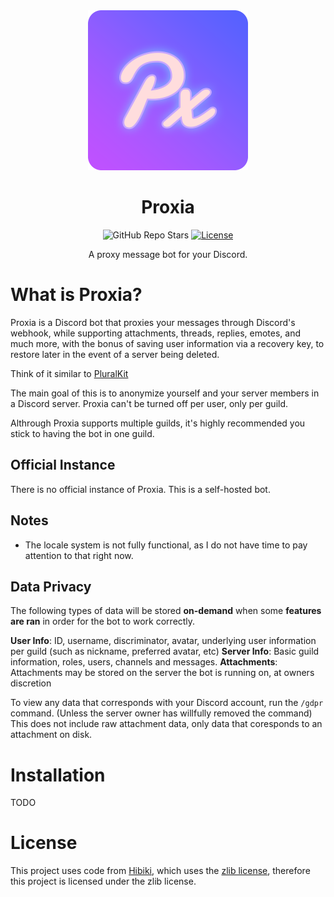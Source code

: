 <div align="center">

<img src="resources/proxia_rounded.png" alt="Logo pastel colors with a light pink in the bottom left to light purple in the top right smooth gradient, with purple stroked white text in the middle with a faint light blue glow. Created by Cloudy" width="256px">

<h1>Proxia</h1>

![GitHub Repo Stars](https://img.shields.io/github/stars/cloudytraveller/proxia?label=Stars)
[![License](https://img.shields.io/badge/license-Apache2.0-blue.svg?label=License)](/LICENSE)

A proxy message bot for your Discord.

</div>

# What is Proxia?

Proxia is a Discord bot that proxies your messages through Discord's webhook, while supporting attachments, threads, replies, emotes, and much more, with the bonus of saving user information via a recovery key, to restore later in the event of a server being deleted.

Think of it similar to [PluralKit](https://pluralkit.me/)

The main goal of this is to anonymize yourself and your server members in a Discord server. Proxia can't be turned off per user, only per guild.

Althrough Proxia supports multiple guilds, it's highly recommended you stick to having the bot in one guild.

## Official Instance

There is no official instance of Proxia. This is a self-hosted bot.

## Notes

- The locale system is not fully functional, as I do not have time to pay attention to that right now.

## Data Privacy

The following types of data will be stored **on-demand** when some **features are ran** in order for the bot to work correctly.

<!-- - **User ID(s)**: A Discord ID unique to your account (**user configs, etc.**)
- **Server ID(s)**: A Discord ID unique to your server (**server configs, etc.**)
- **Message ID(s)**: A message ID corresponding to a message (**reminders, etc.**)
- **Command Response(s)**: Text responses in slash-commands (**for mute reasons, etc**) -->
**User Info**: ID, username, discriminator, avatar, underlying user information per guild (such as nickname, preferred avatar, etc)
**Server Info**: Basic guild information, roles, users, channels and messages.
**Attachments**: Attachments may be stored on the server the bot is running on, at owners discretion

To view any data that corresponds with your Discord account, run the `/gdpr` command. (Unless the server owner has willfully removed the command)
This does not include raw attachment data, only data that coresponds to an attachment on disk.

# Installation

TODO
<!-- Instruct the user how to create a bot/link a guide to create a bot, then tell them to copy the config.example.json file and rename it to config.json -->
# License

This project uses code from [Hibiki](https://github.com/sysdotini/hibiki), which uses the [zlib license](/LICENSE), therefore this project is licensed under the zlib license.
